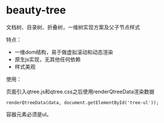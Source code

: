 # beauty-tree
文档树、目录树、折叠树，一维树实现方案及父子节点样式

特点：
* 一维dom结构，易于做虚拟滚动和动态渲染
* 原生js实现，无其他任何依赖
* 样式美观

使用：

页面引入qtree.js和qtree.css之后使用renderQtreeData渲染数据

    renderQtreeData(data, document.getElementById('tree-ul'));

容器元素必须是ul。